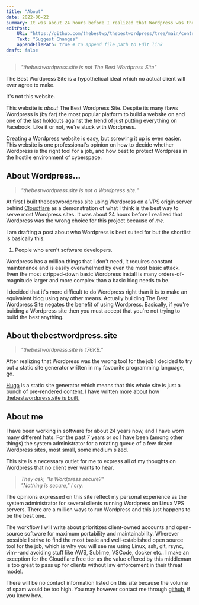 ```yaml
---
title: "About"
date: 2022-06-22
summary: It was about 24 hours before I realized that Wordpress was the wrong choice for this project...
editPost:
    URL: "https://github.com/thebestwp/thebestwordpress/tree/main/content"
    Text: "Suggest Changes"
    appendFilePath: true # to append file path to Edit link
draft: false
---
```

> *"thebestwordpress.site is not The Best Wordpress Site"*

The Best Wordpress Site is a hypothetical ideal which no actual client will ever agree to make.

It's not this website.

This website is *about* The Best Wordpress Site.
Despite its many flaws Wordpress is (by far) the most popular platform to build a website on and one of the last holdouts against the trend of just putting everything on Facebook.
Like it or not, we're stuck with Wordpress.

Creating a Wordpress website is easy, but screwing it up is even easier.
This website is one professional's opinion on how to decide whether Wordpress is the right tool for a job, and how best to protect Wordpress in the hostile environment of cyberspace.
 
## About Wordpress…
> *"thebestwordpress.site is not a Wordpress site."*

At first I built thebestwordpress.site using Wordpress on a VPS origin server behind [Cloudflare](/posts/cloudflare) as a demonstration of what I think is the best way to serve most Wordpress sites.
It was about 24 hours before I realized that Wordpress was the wrong choice for this project because of *me.*

I am drafting a post about who Wordpress is best suited for but the shortlist is basically this:

1.  People who aren't software developers.

Wordpress has a million things that I don't need, it requires constant maintenance and is easily overwhelmed by even the most basic attack.
Even the most stripped-down basic Wordpress install is many orders-of-magnitude larger and more complex than a basic blog needs to be.

I decided that it's more difficult to do Wordpress right than it is to make an equivalent blog using any other means.
Actually building The Best Wordpress Site negates the benefit of using Wordpress.
Basically, if you're buiding a Wordpress site then you must accept that you're not trying to build the best anything.

## About thebestwordpress.site
> *"thebestwordpress.site is 176KB."*

After realizing that Wordpress was the wrong tool for the job I decided to try out a static site generator written in my favourite programming language, go.

[Hugo](https://gohugo.io) is a static site generator which means that this whole site is just a bunch of pre-rendered content.
I have written more about [how thebestwordpress.site is built.](/z_about/hugo)

## About me
I have been working in software for about 24 years now, and I have worn many different hats.
For the past 7 years or so I have been (among other things) the system administrator for a rotating queue of a few dozen Wordpress sites, most small, some medium sized.

This site is a necessary outlet for me to express all of my thoughts on Wordpress that no client ever wants to hear.

> *They ask, "Is Wordpress secure?"*  
> *"Nothing is secure," I cry.*


The opinions expressed on this site reflect my personal experience as the system administrator for several clients running Wordpress on Linux VPS servers.
There are a million ways to run Wordpress and this just happens to be the best one.

The workflow I will write about prioritizes client-owned accounts and open-source software for maximum portability and maintainability.
Wherever possible I strive to find the most basic and well-established open source tool for the job, which is why you will see me using Linux, ssh, git, rsync, vim--and avoiding stuff like AWS, Sublime, VSCode, docker etc.. 
I make an exception for the Cloudflare free tier as the value offered by this middleman is too great to pass up for clients without law enforcement in their threat model.

There will be no contact information listed on this site because the volume of spam would be too high.
You may however contact me through [github](https://github.com/thebestwp/thebestwordpress), if you know how.
